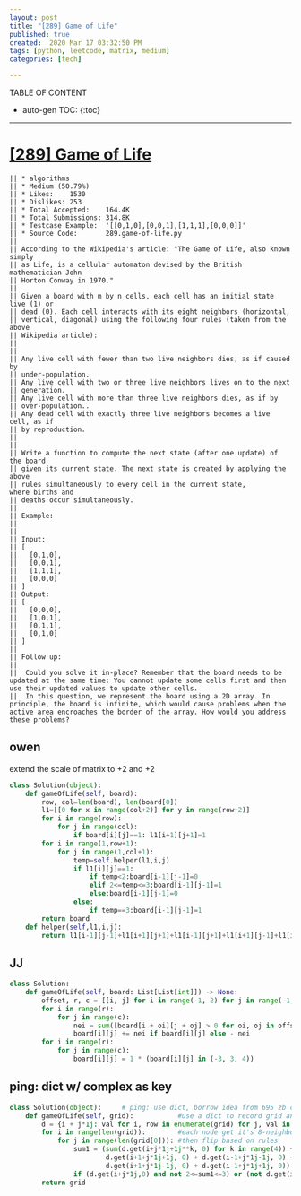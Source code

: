```yaml
---
layout: post
title: "[289] Game of Life"
published: true
created:  2020 Mar 17 03:32:50 PM
tags: [python, leetcode, matrix, medium]
categories: [tech]

---
```


TABLE OF CONTENT

* auto-gen TOC:
{:toc}

- - -

# [[289] Game of Life](https://leetcode.com/problems/game-of-life/)

    || * algorithms
    || * Medium (50.79%)
    || * Likes:    1530
    || * Dislikes: 253
    || * Total Accepted:    164.4K
    || * Total Submissions: 314.8K
    || * Testcase Example:  '[[0,1,0],[0,0,1],[1,1,1],[0,0,0]]'
    || * Source Code:       289.game-of-life.py
    || 
    || According to the Wikipedia's article: "The Game of Life, also known simply
    || as Life, is a cellular automaton devised by the British mathematician John
    || Horton Conway in 1970."
    || 
    || Given a board with m by n cells, each cell has an initial state live (1) or
    || dead (0). Each cell interacts with its eight neighbors (horizontal,
    || vertical, diagonal) using the following four rules (taken from the above
    || Wikipedia article):
    || 
    || 
    || Any live cell with fewer than two live neighbors dies, as if caused by
    || under-population.
    || Any live cell with two or three live neighbors lives on to the next
    || generation.
    || Any live cell with more than three live neighbors dies, as if by
    || over-population..
    || Any dead cell with exactly three live neighbors becomes a live cell, as if
    || by reproduction.
    || 
    || 
    || Write a function to compute the next state (after one update) of the board
    || given its current state. The next state is created by applying the above
    || rules simultaneously to every cell in the current state, where births and
    || deaths occur simultaneously.
    || 
    || Example:
    || 
    || 
    || Input: 
    || [
    ||   [0,1,0],
    ||   [0,0,1],
    ||   [1,1,1],
    ||   [0,0,0]
    || ]
    || Output: 
    || [
    ||   [0,0,0],
    ||   [1,0,1],
    ||   [0,1,1],
    ||   [0,1,0]
    || ]
    || 
    || Follow up:
    || 
    || 	Could you solve it in-place? Remember that the board needs to be updated at the same time: You cannot update some cells first and then use their updated values to update other cells.
    || 	In this question, we represent the board using a 2D array. In principle, the board is infinite, which would cause problems when the active area encroaches the border of the array. How would you address these problems?


## owen
extend the scale of matrix to +2 and +2

```python
class Solution(object):
    def gameOfLife(self, board):
        row, col=len(board), len(board[0])
        l1=[[0 for x in range(col+2)] for y in range(row+2)]
        for i in range(row):
            for j in range(col):
                if board[i][j]==1: l1[i+1][j+1]=1
        for i in range(1,row+1):
            for j in range(1,col+1):
                temp=self.helper(l1,i,j)
                if l1[i][j]==1:
                    if temp<2:board[i-1][j-1]=0
                    elif 2<=temp<=3:board[i-1][j-1]=1
                    else:board[i-1][j-1]=0
                else:
                    if temp==3:board[i-1][j-1]=1
        return board
    def helper(self,l1,i,j):
        return l1[i-1][j-1]+l1[i+1][j+1]+l1[i-1][j+1]+l1[i+1][j-1]+l1[i][j-1]+l1[i-1][j]+l1[i][j+1]+l1[i+1][j]
```

## JJ

```python
class Solution:
    def gameOfLife(self, board: List[List[int]]) -> None:
        offset, r, c = [[i, j] for i in range(-1, 2) for j in range(-1, 2) if i or j], len(board), len(board[0])
        for i in range(r):
            for j in range(c):
                nei = sum([board[i + oi][j + oj] > 0 for oi, oj in offset if i + oi in range(r) and j + oj in range(c)])
                board[i][j] += nei if board[i][j] else - nei
        for i in range(r):
            for j in range(c):
                board[i][j] = 1 * (board[i][j] in (-3, 3, 4))
```

## ping: dict w/ complex as key

```python
class Solution(object):     # ping: use dict, borrow idea from 695 zb code
    def gameOfLife(self, grid):           #use a dict to record grid and value
        d = {i + j*1j: val for i, row in enumerate(grid) for j, val in enumerate(row)}
        for i in range(len(grid)):        #each node get it's 8-neighbors sum
            for j in range(len(grid[0])): #then flip based on rules
                sum1 = (sum(d.get(i+j*1j+1j**k, 0) for k in range(4)) +
                        d.get(i+1+j*1j+1j, 0) + d.get(i-1+j*1j-1j, 0) +
                        d.get(i+1+j*1j-1j, 0) + d.get(i-1+j*1j+1j, 0))
                if (d.get(i+j*1j,0) and not 2<=sum1<=3) or (not d.get(i+j*1j,0) and sum1==3): grid[i][j] = int(not(grid[i][j]))
        return grid
```
